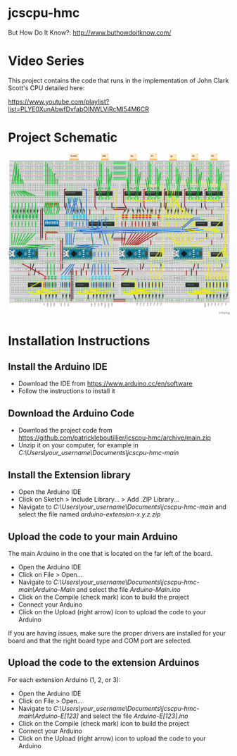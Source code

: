 # jcscpu-hmc

But How Do It Know?: http://www.buthowdoitknow.com/

# Video Series

This project contains the code that runs in the implementation of John Clark Scott's CPU detailed here: 

https://www.youtube.com/playlist?list=PLYE0XunAbwfDvfabOlNWLViRcMI54M6CR

# Project Schematic
![](https://raw.githubusercontent.com/patrickleboutillier/jcscpu-hmc/main/jcscpu-hmc_bb.png)

# Installation Instructions

## Install the Arduino IDE
- Download the IDE from https://www.arduino.cc/en/software
- Follow the instructions to install it

## Download the Arduino Code
- Download the project code from https://github.com/patrickleboutillier/jcscpu-hmc/archive/main.zip
- Unzip it on your computer, for example in *C:\Users\your_username\Documents\jcscpu-hmc-main*

## Install the Extension library
- Open the Arduino IDE
- Click on Sketch > Include Library... > Add .ZIP Library...
- Navigate to *C:\Users\your_username\Documents\jcscpu-hmc-main* and select the file named *arduino-extension-x.y.z.zip*

## Upload the code to your main Arduino

The main Arduino in the one that is located on the far left of the board.

- Open the Arduino IDE
- Click on File > Open...
- Navigate to *C:\Users\your_username\Documents\jcscpu-hmc-main\Arduino-Main* and select the file *Arduino-Main.ino*
- Click on the Compile (check mark) icon to build the project
- Connect your Arduino
- Click on the Upload (right arrow) icon to upload the code to your Arduino

If you are having issues, make sure the proper drivers are installed for your board and that the right board type and COM port are selected. 

## Upload the code to the extension Arduinos
For each extension Arduino (1, 2, or 3):
- Open the Arduino IDE
- Click on File > Open...
- Navigate to *C:\Users\your_username\Documents\jcscpu-hmc-main\Arduino-E[123]* and select the file *Arduino-E[123].ino*
- Click on the Compile (check mark) icon to build the project
- Connect your Arduino
- Click on the Upload (right arrow) icon to upload the code to your Arduino
